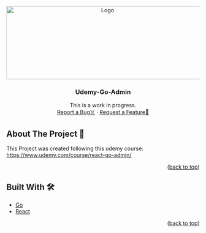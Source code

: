 <div id="top"></div>

<br />
<div align="center">
  <a href="https://github.com/xdarkyne/udemy-go-admin">
      <img src="https://upload.wikimedia.org/wikipedia/commons/thumb/e/e3/Udemy_logo.svg/512px-Udemy_logo.svg.png" width=512 height=191 alt="Logo">
  </a>

  <h3 align="center">Udemy-Go-Admin</h3>

 <p align="center">
    This is a work in progress.
    <br />
    <a href="https://github.com/xdarkyne/udemy-go-admin/issues">Report a Bug☠️</a>
    ·
    <a href="https://github.com/xdarkyne/udemy-go-admin/issues">Request a Feature📝</a>
  </p>
</div>

<!-- ABOUT -->

## About The Project 📢

This Project was created following this udemy course: https://www.udemy.com/course/react-go-admin/

<p align="right">(<a href="#top">back to top</a>)</p>

## Built With 🛠️

- [Go](https://go.dev)
- [React](https://reactjs.org)

<p align="right">(<a href="#top">back to top</a>)</p>
